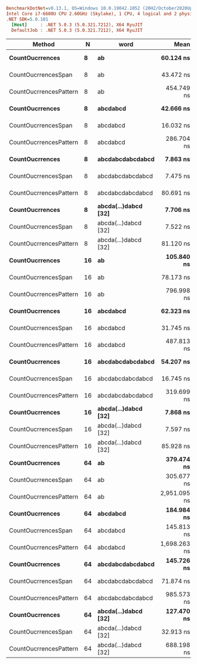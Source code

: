 ``` ini

BenchmarkDotNet=v0.13.1, OS=Windows 10.0.19042.1052 (20H2/October2020Update)
Intel Core i7-6600U CPU 2.60GHz (Skylake), 1 CPU, 4 logical and 2 physical cores
.NET SDK=5.0.101
  [Host]     : .NET 5.0.3 (5.0.321.7212), X64 RyuJIT
  DefaultJob : .NET 5.0.3 (5.0.321.7212), X64 RyuJIT


```
|                 Method |  N |                 word |         Mean |      Error |      StdDev |       Median |  Gen 0 | Allocated |
|----------------------- |--- |--------------------- |-------------:|-----------:|------------:|-------------:|-------:|----------:|
|        **CountOucrrences** |  **8** |                   **ab** |    **60.124 ns** |  **1.2296 ns** |   **1.8023 ns** |    **60.071 ns** | **0.0153** |      **32 B** |
|    CountOucrrencesSpan |  8 |                   ab |    43.472 ns |  0.8832 ns |   1.7434 ns |    43.079 ns |      - |         - |
| CountOucrrencesPattern |  8 |                   ab |   454.749 ns |  9.1077 ns |  11.1851 ns |   450.867 ns | 0.2675 |     560 B |
|        **CountOucrrences** |  **8** |             **abcdabcd** |    **42.666 ns** |  **0.7053 ns** |   **0.5506 ns** |    **42.537 ns** | **0.0114** |      **24 B** |
|    CountOucrrencesSpan |  8 |             abcdabcd |    16.032 ns |  0.3451 ns |   0.3059 ns |    15.977 ns |      - |         - |
| CountOucrrencesPattern |  8 |             abcdabcd |   286.704 ns |  5.7009 ns |   8.8757 ns |   285.424 ns | 0.1683 |     352 B |
|        **CountOucrrences** |  **8** |     **abcdabcdabcdabcd** |     **7.863 ns** |  **0.1793 ns** |   **0.3140 ns** |     **7.760 ns** |      **-** |         **-** |
|    CountOucrrencesSpan |  8 |     abcdabcdabcdabcd |     7.475 ns |  0.1182 ns |   0.0987 ns |     7.462 ns |      - |         - |
| CountOucrrencesPattern |  8 |     abcdabcdabcdabcd |    80.691 ns |  1.6613 ns |   2.7295 ns |    80.125 ns | 0.0421 |      88 B |
|        **CountOucrrences** |  **8** | **abcda(...)dabcd [32]** |     **7.706 ns** |  **0.1877 ns** |   **0.1756 ns** |     **7.672 ns** |      **-** |         **-** |
|    CountOucrrencesSpan |  8 | abcda(...)dabcd [32] |     7.522 ns |  0.1623 ns |   0.1355 ns |     7.506 ns |      - |         - |
| CountOucrrencesPattern |  8 | abcda(...)dabcd [32] |    81.120 ns |  1.6134 ns |   2.0979 ns |    80.378 ns | 0.0421 |      88 B |
|        **CountOucrrences** | **16** |                   **ab** |   **105.840 ns** |  **2.3038 ns** |   **6.3454 ns** |   **103.655 ns** | **0.0191** |      **40 B** |
|    CountOucrrencesSpan | 16 |                   ab |    78.173 ns |  1.8671 ns |   5.2966 ns |    76.530 ns |      - |         - |
| CountOucrrencesPattern | 16 |                   ab |   796.998 ns | 15.7713 ns |  27.2047 ns |   790.595 ns | 0.4663 |     976 B |
|        **CountOucrrences** | **16** |             **abcdabcd** |    **62.323 ns** |  **1.2850 ns** |   **1.1391 ns** |    **62.284 ns** | **0.0114** |      **24 B** |
|    CountOucrrencesSpan | 16 |             abcdabcd |    31.745 ns |  0.6384 ns |   0.5972 ns |    31.707 ns |      - |         - |
| CountOucrrencesPattern | 16 |             abcdabcd |   487.813 ns |  9.6479 ns |   9.4756 ns |   486.174 ns | 0.2670 |     560 B |
|        **CountOucrrences** | **16** |     **abcdabcdabcdabcd** |    **54.207 ns** |  **1.0550 ns** |   **1.2559 ns** |    **53.861 ns** | **0.0114** |      **24 B** |
|    CountOucrrencesSpan | 16 |     abcdabcdabcdabcd |    16.745 ns |  0.2816 ns |   0.2351 ns |    16.674 ns |      - |         - |
| CountOucrrencesPattern | 16 |     abcdabcdabcdabcd |   319.699 ns |  5.8917 ns |  11.0660 ns |   317.732 ns | 0.1683 |     352 B |
|        **CountOucrrences** | **16** | **abcda(...)dabcd [32]** |     **7.868 ns** |  **0.1872 ns** |   **0.1563 ns** |     **7.883 ns** |      **-** |         **-** |
|    CountOucrrencesSpan | 16 | abcda(...)dabcd [32] |     7.597 ns |  0.1832 ns |   0.1530 ns |     7.604 ns |      - |         - |
| CountOucrrencesPattern | 16 | abcda(...)dabcd [32] |    85.928 ns |  1.7543 ns |   1.6410 ns |    85.741 ns | 0.0421 |      88 B |
|        **CountOucrrences** | **64** |                   **ab** |   **379.474 ns** |  **7.3341 ns** |   **8.7307 ns** |   **377.002 ns** | **0.0420** |      **88 B** |
|    CountOucrrencesSpan | 64 |                   ab |   305.677 ns |  6.1426 ns |  14.5986 ns |   301.256 ns |      - |         - |
| CountOucrrencesPattern | 64 |                   ab | 2,951.095 ns | 54.4652 ns | 124.0448 ns | 2,923.082 ns | 1.7700 |   3,712 B |
|        **CountOucrrences** | **64** |             **abcdabcd** |   **184.984 ns** |  **3.7313 ns** |   **7.5373 ns** |   **183.118 ns** | **0.0114** |      **24 B** |
|    CountOucrrencesSpan | 64 |             abcdabcd |   145.813 ns |  2.9455 ns |   5.0016 ns |   144.117 ns |      - |         - |
| CountOucrrencesPattern | 64 |             abcdabcd | 1,698.263 ns | 31.8145 ns |  71.1576 ns | 1,674.502 ns | 0.9060 |   1,896 B |
|        **CountOucrrences** | **64** |     **abcdabcdabcdabcd** |   **145.726 ns** |  **2.7896 ns** |   **3.1007 ns** |   **144.706 ns** | **0.0114** |      **24 B** |
|    CountOucrrencesSpan | 64 |     abcdabcdabcdabcd |    71.874 ns |  1.4200 ns |   1.4583 ns |    71.702 ns |      - |         - |
| CountOucrrencesPattern | 64 |     abcdabcdabcdabcd |   985.573 ns | 16.7419 ns |  13.9802 ns |   982.708 ns | 0.4654 |     976 B |
|        **CountOucrrences** | **64** | **abcda(...)dabcd [32]** |   **127.470 ns** |  **1.4692 ns** |   **1.2268 ns** |   **127.080 ns** | **0.0114** |      **24 B** |
|    CountOucrrencesSpan | 64 | abcda(...)dabcd [32] |    32.913 ns |  0.6540 ns |   0.5797 ns |    32.889 ns |      - |         - |
| CountOucrrencesPattern | 64 | abcda(...)dabcd [32] |   688.198 ns | 12.5080 ns |  20.8980 ns |   683.345 ns | 0.2670 |     560 B |
